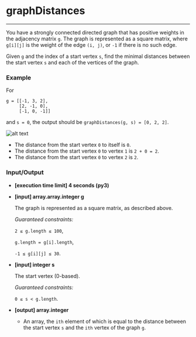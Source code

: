 # graphDistances

---
You have a strongly connected directed graph that has positive weights in the adjacency matrix `g`. The graph is represented as a square matrix, where `g[i][j]` is the weight of the edge `(i, j)`, or `-1` if there is no such edge.

Given `g` and the index of a start vertex `s`, find the minimal distances between the start vertex `s` and each of the vertices of the graph.

### Example

For

```
g = [[-1, 3, 2],
     [2, -1, 0],
     [-1, 0, -1]]
```

and `s = 0`, the output should be
`graphDistances(g, s) = [0, 2, 2]`.

![alt text](https://codesignal.s3.amazonaws.com/tasks/graphDistances/img/example.png?_tm=1582023762549)

* The distance from the start vertex `0` to itself is `0`.
* The distance from the start vertex `0` to vertex `1` is `2 + 0 = 2`.
* The distance from the start vertex `0` to vertex `2` is `2`.

### Input/Output

* **[execution time limit] 4 seconds (py3)**

* **[input] array.array.integer g**

  The graph is represented as a square matrix, as described above.

  *Guaranteed constraints:*

  `2 ≤ g.length ≤ 100`,

  `g.length = g[i].length`,

  `-1 ≤ g[i][j] ≤ 30`.

* **[input] integer s**

  The start vertex (0-based).

  *Guaranteed constraints:*

  `0 ≤ s < g.length`.

* **[output] array.integer**

  * An array, the `ith` element of which is equal to the distance between the start vertex `s` and the `ith` vertex of the graph `g`.